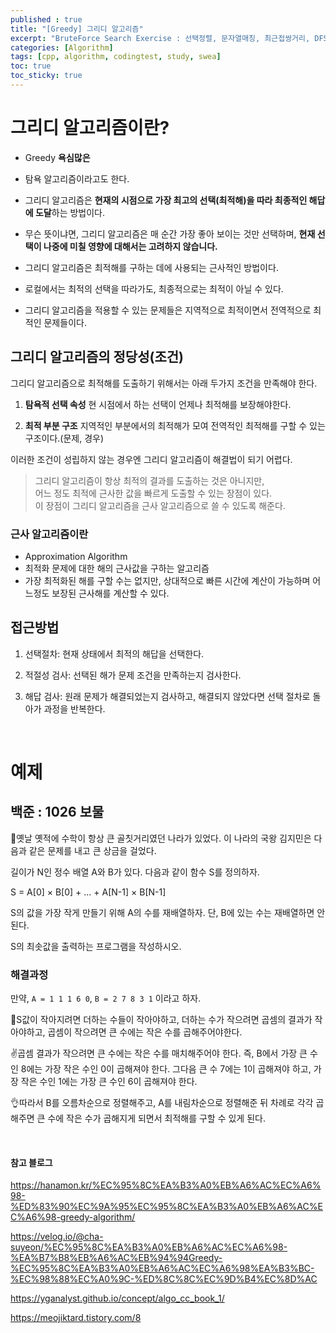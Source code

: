 ```yaml
---
published : true
title: "[Greedy] 그리디 알고리즘"
excerpt: "BruteForce Search Exercise : 선택정렬, 문자열매칭, 최근접쌍거리, DFS, BFS"
categories: [Algorithm]
tags: [cpp, algorithm, codingtest, study, swea]
toc: true
toc_sticky: true
---
```


# 그리디 알고리즘이란?  

+ Greedy **욕심많은**
+ 탐욕 알고리즘이라고도 한다.
+ 그리디 알고리즘은 **현재의 시점으로 가장 최고의 선택(최적해)을 따라 최종적인 해답에 도달**하는 방법이다.  
+ 무슨 뜻이냐면, 그리디 알고리즘은 매 순간 가장 좋아 보이는 것만 선택하며, **현재 선택이 나중에 미칠 영향에 대해서는 고려하지 않습니다.**  
  
+ 그리디 알고리즘은 최적해를 구하는 데에 사용되는 근사적인 방법이다.  
+ 로컬에서는 최적의 선택을 따라가도, 최종적으로는 최적이 아닐 수 있다.  
+ 그리디 알고리즘을 적용할 수 있는 문제들은 지역적으로 최적이면서 전역적으로 최적인 문제들이다.


## 그리디 알고리즘의 정당성(조건)

그리디 알고리즘으로 최적해를 도출하기 위해서는 아래 두가지 조건을 만족해야 한다.  
  
1. **탐욕적 선택 속성**
현 시점에서 하는 선택이 언제나 최적해를 보장해야한다.  
  
2. **최적 부분 구조**
지역적인 부분에서의 최적해가 모여 전역적인 최적해를 구할 수 있는 구조이다.(문제, 경우)  

이러한 조건이 성립하지 않는 경우엔 그리디 알고리즘이 해결법이 되기 어렵다.  

> 그리디 알고리즘이 항상 최적의 결과를 도출하는 것은 아니지만,  
> 어느 정도 최적에 근사한 값을 빠르게 도출할 수 있는 장점이 있다.  
> 이 장점이 그리디 알고리즘을 근사 알고리즘으로 쓸 수 있도록 해준다.

### 근사 알고리즘이란

+ Approximation Algorithm
+ 최적화 문제에 대한 해의 근사값을 구하는 알고리즘
+ 가장 최적화된 해를 구할 수는 없지만, 상대적으로 빠른 시간에 계산이 가능하며 어느정도 보장된 근사해를 계산할 수 있다.

## 접근방법

1. 선택절차: 현재 상태에서 최적의 해답을 선택한다.

2. 적절성 검사: 선택된 해가 문제 조건을 만족하는지 검사한다.

3. 해답 검사: 원래 문제가 해결되었는지 검사하고, 해결되지 않았다면 선택 절차로 돌아가 과정을 반복한다.
  
<br/>

# 예제

## 백준 : 1026 보물

👀옛날 옛적에 수학이 항상 큰 골칫거리였던 나라가 있었다. 이 나라의 국왕 김지민은 다음과 같은 문제를 내고 큰 상금을 걸었다.  

길이가 N인 정수 배열 A와 B가 있다. 다음과 같이 함수 S를 정의하자.  

S = A[0] × B[0] + ... + A[N-1] × B[N-1]  

S의 값을 가장 작게 만들기 위해 A의 수를 재배열하자. 단, B에 있는 수는 재배열하면 안 된다.  

S의 최솟값을 출력하는 프로그램을 작성하시오.  

### 해결과정

만약, `A = 1 1 1 6 0`, `B = 2 7 8 3 1` 이라고 하자.

🤘S값이 작아지려면 더하는 수들이 작아야하고, 더하는 수가 작으려면 곱셈의 결과가 작아야하고, 곱셈이 작으려면 큰 수에는 작은 수를 곱해주어야한다.

✌️곱셈 결과가 작으려면 큰 수에는 작은 수를 매치해주어야 한다. 즉, B에서 가장 큰 수인 8에는 가장 작은 수인 0이 곱해져야 한다. 그다음 큰 수 7에는 1이 곱해져야 하고, 가장 작은 수인 1에는 가장 큰 수인 6이 곱해져야 한다.

👌따라서 B를 오름차순으로 정렬해주고, A를 내림차순으로 정렬해준 뒤 차례로 각각 곱해주면 큰 수에 작은 수가 곱해지게 되면서 최적해를 구할 수 있게 된다.

<br/>

#### 참고 블로그

https://hanamon.kr/%EC%95%8C%EA%B3%A0%EB%A6%AC%EC%A6%98-%ED%83%90%EC%9A%95%EC%95%8C%EA%B3%A0%EB%A6%AC%EC%A6%98-greedy-algorithm/

https://velog.io/@cha-suyeon/%EC%95%8C%EA%B3%A0%EB%A6%AC%EC%A6%98-%EA%B7%B8%EB%A6%AC%EB%94%94Greedy-%EC%95%8C%EA%B3%A0%EB%A6%AC%EC%A6%98%EA%B3%BC-%EC%98%88%EC%A0%9C-%ED%8C%8C%EC%9D%B4%EC%8D%AC

https://yganalyst.github.io/concept/algo_cc_book_1/

https://meojiktard.tistory.com/8